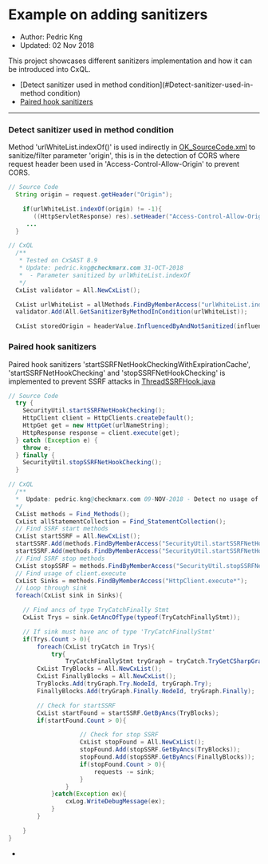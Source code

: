 # Example on adding sanitizers
* Author:   Pedric Kng  
* Updated:  02 Nov 2018

This project showcases different sanitizers implementation and how it can be introduced into CxQL.
* [Detect sanitizer used in method condition](#Detect-sanitizer-used-in-method condition)
* [Paired hook sanitizers](#Paired-hook-sanitizers)

***
### Detect sanitizer used in method condition
 Method 'urlWhiteList.indexOf()' is used indirectly in [OK_SourceCode.xml](OK_SourceCode.java) to sanitize/filter parameter 'origin', this is in the detection of CORS where request header been used in 'Access-Control-Allow-Origin' to prevent CORS.
```java
// Source Code
  String origin = request.getHeader("Origin");

	if(urlWhiteList.indexOf(origin) != -1){
	   ((HttpServletResponse) res).setHeader("Access-Control-Allow-Origin", origin);
     ...
  }
```
```csharp
// CxQL
  /**
   * Tested on CxSAST 8.9
   * Update: pedric.kng@checkmarx.com 31-OCT-2018
   *  - Parameter sanitized by urlWhiteList.indexOf
   */
  CxList validator = All.NewCxList();

  CxList urlWhiteList = allMethods.FindByMemberAccess("urlWhiteList.indexOf*");
  validator.Add(All.GetSanitizerByMethodInCondition(urlWhiteList));

  CxList storedOrigin = headerValue.InfluencedByAndNotSanitized(influencers, validator);
```

### Paired hook sanitizers
Paired hook sanitizers 'startSSRFNetHookCheckingWithExpirationCache', 'startSSRFNetHookChecking' and 'stopSSRFNetHookChecking' is implemented to prevent SSRF attacks in [ThreadSSRFHook.java](ThreadSSRFHook.java)
```java
// Source Code
  try {
    SecurityUtil.startSSRFNetHookChecking();
    HttpClient client = HttpClients.createDefault();
    HttpGet get = new HttpGet(urlNameString);
    HttpResponse response = client.execute(get);
  } catch (Exception e) {
    throw e;
  } finally {
    SecurityUtil.stopSSRFNetHookChecking();
  }
```
```java
// CxQL
  /**
  *  Update: pedric.kng@checkmarx.com 09-NOV-2018 - Detect no usage of Aliyun SSRFNetHook
  */
  CxList methods = Find_Methods();
  CxList allStatementCollection = Find_StatementCollection();
  // Find SSRF start methods
  CxList startSSRF = All.NewCxList();
  startSSRF.Add(methods.FindByMemberAccess("SecurityUtil.startSSRFNetHookCheckingWithExpirationCache"));
  startSSRF.Add(methods.FindByMemberAccess("SecurityUtil.startSSRFNetHookChecking"));
  // Find SSRF stop methods
  CxList stopSSRF = methods.FindByMemberAccess("SecurityUtil.stopSSRFNetHookChecking");
  // Find usage of client.execute
  CxList Sinks = methods.FindByMemberAccess("HttpClient.execute*");
  // Loop through sink
  foreach(CxList sink in Sinks){

	// Find ancs of type TryCatchFinally Stmt
	CxList Trys = sink.GetAncOfType(typeof(TryCatchFinallyStmt));

	// If sink must have anc of type 'TryCatchFinallyStmt'
	if(Trys.Count > 0){
		foreach(CxList tryCatch in Trys){
			try{
				TryCatchFinallyStmt tryGraph = tryCatch.TryGetCSharpGraph<TryCatchFinallyStmt>();
        CxList TryBlocks = All.NewCxList();
        CxList FinallyBlocks = All.NewCxList();
        TryBlocks.Add(tryGraph.Try.NodeId, tryGraph.Try);
        FinallyBlocks.Add(tryGraph.Finally.NodeId, tryGraph.Finally);

        // Check for startSSRF
        CxList startFound = startSSRF.GetByAncs(TryBlocks);
        if(startFound.Count > 0){

					// Check for stop SSRF
					CxList stopFound = All.NewCxList();
					stopFound.Add(stopSSRF.GetByAncs(TryBlocks));
					stopFound.Add(stopSSRF.GetByAncs(FinallyBlocks));
					if(stopFound.Count > 0){
						requests -= sink;
					}
				}
			}catch(Exception ex){
				cxLog.WriteDebugMessage(ex);		
			}
		}

	}
}
```

*
